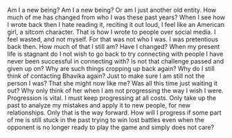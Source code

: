 Am I a new being? Am I a new being? Or am I just another old entity. How much of me has changed from who I was these past years? When I see how I wrote back then I hate reading it, reciting it out loud, I feel like an American girl, a sitcom character. That is how I wrote to people over social media. I feel wasted, and not myself. For that was not who I was. I was pretentious back then. How much of that I still am? Have I changed? When my present life is stagnant do I not wish to go back to try connecting with people I have never been successful in connecting with? Is not that challenge passed and given up on? Why are such things cropping up back again? Why do I still think of contacting Bhavika again? Just to make sure I am still not the person I was? That she might now like me? Was all this time just waiting it out? Why only think of her when I am not progressing the way I wish I were. 
Progression is vital. I must keep progressing at all costs. Only take up the past to analyze my mistakes and apply it to new people, for new relationships. Only that is the way forward. How will I progress if some part of me is still stuck in the past trying to win lost battles even when the opponent is no longer ready to play the game and simply does not care?   
